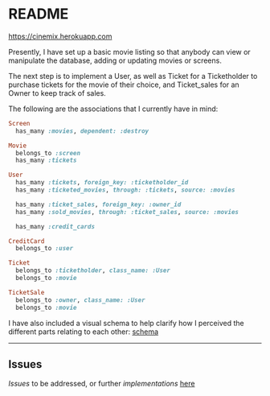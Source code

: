 # README

https://cinemix.herokuapp.com

Presently, I have set up a basic movie listing so that anybody can view or manipulate the database, adding or updating movies or screens.

The next step is to implement a User, as well as Ticket for a Ticketholder to purchase tickets for the movie of their choice, and Ticket_sales for an Owner to keep track of sales.

The following are the associations that I currently have in mind:

```ruby
Screen
  has_many :movies, dependent: :destroy

Movie
  belongs_to :screen
  has_many :tickets

User
  has_many :tickets, foreign_key: :ticketholder_id
  has_many :ticketed_movies, through: :tickets, source: :movies

  has_many :ticket_sales, foreign_key: :owner_id
  has_many :sold_movies, through: :ticket_sales, source: :movies

  has_many :credit_cards

CreditCard
  belongs_to :user

Ticket
  belongs_to :ticketholder, class_name: :User
  belongs_to :movie

TicketSale
  belongs_to :owner, class_name: :User
  belongs_to :movie
```

I have also included a visual schema to help clarify how I perceived the different parts relating to each other: [schema](https://github.com/ThuyNT13/movie_theater/theater_schema.png)

---

Issues
---
*Issues* to be addressed, or further *implementations* [here](https://github.com/ThuyNT13/movie_theater/issues)

